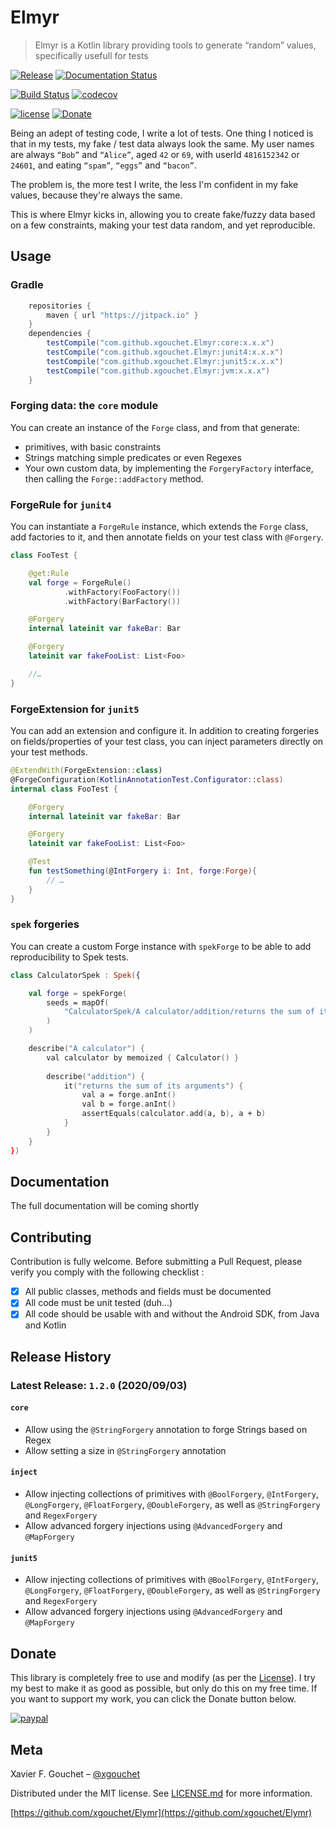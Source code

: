 # Elmyr

> Elmyr is a Kotlin library providing tools to generate “random” values, specifically usefull for tests


[![Release](https://jitpack.io/v/xgouchet/Elmyr.svg)](https://jitpack.io/#xgouchet/Elmyr)
[![Documentation Status](https://img.shields.io/badge/docs-wiki-brightgreen.svg)](https://github.com/xgouchet/Elmyr/wiki)

[![Build Status](https://travis-ci.org/xgouchet/Elmyr.svg)](https://travis-ci.org/xgouchet/Elmyr)
[![codecov](https://codecov.io/gh/xgouchet/Elmyr/branch/master/graph/badge.svg)](https://codecov.io/gh/xgouchet/Elmyr)

[![license](https://img.shields.io/github/license/mashape/apistatus.svg)](https://opensource.org/licenses/MIT)
[![Donate](https://img.shields.io/badge/Donate-PayPal-green.svg)](https://paypal.me/xaviergouchet)

Being an adept of testing code, I write a lot of tests. One thing I noticed is that in my tests, my fake / test data always look the same. My user names are always `“Bob”` and `“Alice”`, aged `42` or `69`, with userId `4816152342` or `24601`, and eating `“spam”`, `“eggs”` and `“bacon”`. 

The problem is, the more test I write, the less I'm confident in my fake values, because they're always the same. 

This is where Elmyr kicks in, allowing you to create fake/fuzzy data based on a few constraints, making your test data random, and yet reproducible. 

## Usage

### Gradle

```groovy
    repositories {
        maven { url "https://jitpack.io" }
    }
    dependencies {
        testCompile("com.github.xgouchet.Elmyr:core:x.x.x")
        testCompile("com.github.xgouchet.Elmyr:junit4:x.x.x")
        testCompile("com.github.xgouchet.Elmyr:junit5:x.x.x")
        testCompile("com.github.xgouchet.Elmyr:jvm:x.x.x")
    }
```

### Forging data: the `core` module

You can create an instance of the `Forge` class, and from that generate: 

 - primitives, with basic constraints
 - Strings matching simple predicates or even Regexes
 - Your own custom data, by implementing the `ForgeryFactory` interface, then
    calling the `Forge::addFactory` method.

### ForgeRule for `junit4`

You can instantiate a `ForgeRule` instance, which extends the `Forge` class,
add factories to it, and then annotate fields on your test class with `@Forgery`.

```kotlin
class FooTest {

    @get:Rule
    val forge = ForgeRule()
            .withFactory(FooFactory())
            .withFactory(BarFactory())

    @Forgery
    internal lateinit var fakeBar: Bar

    @Forgery
    lateinit var fakeFooList: List<Foo>

    //…
}
```

### ForgeExtension for `junit5`

You can add an extension and configure it. In addition to creating forgeries on 
fields/properties of your test class, you can inject parameters directly on your 
test methods.

```kotlin
@ExtendWith(ForgeExtension::class)
@ForgeConfiguration(KotlinAnnotationTest.Configurator::class)
internal class FooTest {

    @Forgery
    internal lateinit var fakeBar: Bar

    @Forgery
    lateinit var fakeFooList: List<Foo>

    @Test
    fun testSomething(@IntForgery i: Int, forge:Forge){
        // …
    }
}
```



### `spek` forgeries

You can create a custom Forge instance with `spekForge` to be able to 
add reproducibility to Spek tests.

```kotlin
class CalculatorSpek : Spek({

    val forge = spekForge(
        seeds = mapOf(
            "CalculatorSpek/A calculator/addition/returns the sum of its arguments" to 0x1337L
        )
    )

    describe("A calculator") {
        val calculator by memoized { Calculator() }
        
        describe("addition") {
            it("returns the sum of its arguments") {
                val a = forge.anInt()
                val b = forge.anInt()
                assertEquals(calculator.add(a, b), a + b)
            }
        }
    }
})
```

## Documentation

The full documentation will be coming shortly

## Contributing 

Contribution is fully welcome. Before submitting a Pull Request, please verify you comply with the following checklist :

 - [x] All public classes, methods and fields must be documented
 - [x] All code must be unit tested (duh…)
 - [x] All code should be usable with and without the Android SDK, from Java and Kotlin

## Release History

### Latest Release: `1.2.0` (2020/09/03)

#### `core`

- Allow using the `@StringForgery` annotation to forge Strings based on Regex
- Allow setting a size in `@StringForgery` annotation

#### `inject`

 - Allow injecting collections of primitives with `@BoolForgery`, `@IntForgery`, `@LongForgery`, `@FloatForgery`, `@DoubleForgery`, as well as `@StringForgery` and `RegexForgery`
 - Allow advanced forgery injections using `@AdvancedForgery` and `@MapForgery`
 
#### `junit5`

 - Allow injecting collections of primitives with `@BoolForgery`, `@IntForgery`, `@LongForgery`, `@FloatForgery`, `@DoubleForgery`, as well as `@StringForgery` and `RegexForgery`
 - Allow advanced forgery injections using `@AdvancedForgery` and `@MapForgery`

## Donate

This library is completely free to use and modify (as per the [License](LICENSE.md)). 
I try my best to make it as good as possible, but only do this on my free time. 
If you want to support my work, you can click the Donate button below.

[![paypal](https://www.paypalobjects.com/en_US/i/btn/btn_donateCC_LG.gif)](https://paypal.me/xaviergouchet)

## Meta

Xavier F. Gouchet – [@xgouchet](https://twitter.com/xgouchet)

Distributed under the MIT license. See [LICENSE.md](LICENSE.md) for more information.

[https://github.com/xgouchet/Elymr](https://github.com/xgouchet/Elymr)
